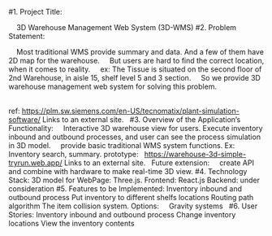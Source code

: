 #1. Project Title:

    3D Warehouse Management Web System (3D-WMS)
#2. Problem Statement:

    Most traditional WMS provide summary and data. And a few of them have 2D map for the warehouse. 
    But users are hard to find the correct location, when it comes to reality.
    ex: The Tissue is situated on the second floor of 2nd Warehouse, in aisle 15, shelf level 5 and 3 section.
    So we provide 3D warehouse management web system for solving this problem.   
 

ref: https://plm.sw.siemens.com/en-US/tecnomatix/plant-simulation-software/
Links to an external site.
 
#3. Overview of the Application’s Functionality:
    Interactive 3D warehouse view for users. 
    Execute inventory inbound and outbound processes, and user can see the process simulation in 3D model.
    provide basic traditional WMS system functions. Ex: Inventory search, summary.
prototype:   https://warehouse-3d-simple-tryrun.web.app/
Links to an external site.
 
  Future extension: 
    create API and combine with hardware to make real-time 3D view. 
#4. Technology Stack:
3D model for WebPage: Three.js.
Frontend: React.js
Backend: under consideration
#5. Features to be Implemented:
Inventory inbound and outbound process
Put inventory to different shelfs locations
Routing path algorithm 
The item collision system.
Options: 
    Gravity systems
 
#6. User Stories:
Inventory inbound and outbound process
Change inventory locations 
View the inventory contents
